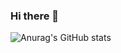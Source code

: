 ### Hi there 👋
![Anurag's GitHub stats](https://github-readme-stats.vercel.app/api?username=liurongdong&show_icons=true&theme=tokyonight&count_private=true)
<!--
**liurongdong/liurongdong** is a ✨ _special_ ✨ repository because its `README.md` (this file) appears on your GitHub profile.

Here are some ideas to get you started:

- 🔭 I’m currently working on ...
- 🌱 I’m currently learning ...
- 👯 I’m looking to collaborate on ...
- 🤔 I’m looking for help with ...
- 💬 Ask me about ...
- 📫 How to reach me: ...
- 😄 Pronouns: ...
- ⚡ Fun fact: ...
-->
